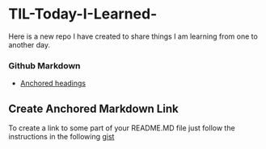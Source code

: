 # TIL-Today-I-Learned-
Here is a new repo I have created to share things I am learning from one to another day.

### Github Markdown
* [Anchored headings](#create-anchored-markdown-link)

## Create Anchored Markdown Link
To create a link to some part of your README.MD file just follow the instructions in the following [gist](https://gist.github.com/asabaylus/3071099)
